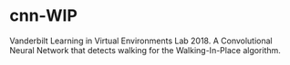 # cnn-WIP
Vanderbilt Learning in Virtual Environments Lab 2018. A Convolutional Neural Network that detects walking for the Walking-In-Place algorithm.
